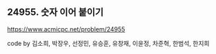 ## 24955. 숫자 이어 붙이기
https://www.acmicpc.net/problem/24955

code by
김소희, 박장우, 선정민, 유승훈, 유창재, 이윤정, 차준혁, 한범석, 한지희
